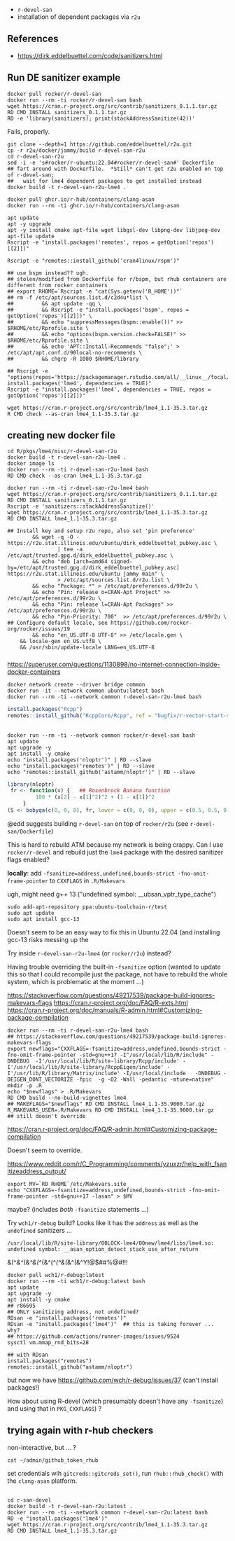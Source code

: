 

* `r-devel-san`
* installation of dependent packages via `r2u`

## References

* https://dirk.eddelbuettel.com/code/sanitizers.html

## Run DE sanitizer example

```
docker pull rocker/r-devel-san
docker run --rm -ti rocker/r-devel-san bash
wget https://cran.r-project.org/src/contrib/sanitizers_0.1.1.tar.gz
RD CMD INSTALL sanitizers_0.1.1.tar.gz
RD -e 'library(sanitizers); print(stackAddressSanitize(42))'
```

Fails, properly.



```
git clone --depth=1 https://github.com/eddelbuettel/r2u.git
cp -r r2u/docker/jammy/build r-devel-san-r2u
cd r-devel-san-r2u 
sed -i -e 's#rocker/r-ubuntu:22.04#rocker/r-devel-san#' Dockerfile
## fart around with Dockerfile.  *Still* can't get r2u enabled on top of r-devel-san;
##   wait for lme4 dependent packages to get installed instead
docker build -t r-devel-san-r2u-lme4 .
```



```
docker pull ghcr.io/r-hub/containers/clang-asan
docker run --rm -ti ghcr.io/r-hub/containers/clang-asan
```

```
apt update
apt -y upgrade
apt -y install cmake apt-file wget libgsl-dev libpng-dev libjpeg-dev
apt-file update
Rscript -e "install.packages('remotes', repos = getOption('repos')[[2]])"

Rscript -e "remotes::install_github('cran4linux/rspm')"

## use bspm instead?? ugh.
## stolen/modified from Dockerfile for r/bspm, but rhub containers are different from rocker containers
## export RHOME=`Rscript -e "cat(Sys.getenv('R_HOME'))"`
## rm -f /etc/apt/sources.list.d/c2d4u*list \
##         && apt update -qq \ 
##         && Rscript -e "install.packages('bspm', repos = getOption('repos')[[2]])" \ 
##         && echo "suppressMessages(bspm::enable())" >> $RHOME/etc/Rprofile.site \ 
##         && echo "options(bspm.version.check=FALSE)" >> $RHOME/etc/Rprofile.site \ 
##         && echo 'APT::Install-Recommends "false";' > /etc/apt/apt.conf.d/90local-no-recommends \ 
##         && chgrp -R 1000 $RHOME/library 

## Rscript -e "options(repos='https://packagemanager.rstudio.com/all/__linux__/focal/latest'); install.packages('lme4', dependencies = TRUE)"
Rscript -e "install.packages('lme4', dependencies = TRUE, repos = getOption('repos')[[2]])"

wget https://cran.r-project.org/src/contrib/lme4_1.1-35.3.tar.gz
R CMD check --as-cran lme4_1.1-35.3.tar.gz
```

## creating new docker file

```
cd R/pkgs/lme4/misc/r-devel-san-r2u
docker build -t r-devel-san-r2u-lme4 .
docker image ls
docker run --rm -ti r-devel-san-r2u-lme4 bash
RD CMD check --as-cran lme4_1.1-35.3.tar.gz 
```

```
docker run --rm -ti r-devel-san-r2u-lme4 bash
wget https://cran.r-project.org/src/contrib/sanitizers_0.1.1.tar.gz
RD CMD INSTALL sanitizers_0.1.1.tar.gz
Rscript -e 'sanitizers::stackAddressSanitize()'
wget https://cran.r-project.org/src/contrib/lme4_1.1-35.3.tar.gz
RD CMD INSTALL lme4_1.1-35.3.tar.gz
```

```
## Install key and setup r2u repo, also set 'pin preference'
        && wget -q -O - https://r2u.stat.illinois.edu/ubuntu/dirk_eddelbuettel_pubkey.asc \
                | tee -a /etc/apt/trusted.gpg.d/dirk_eddelbuettel_pubkey.asc \
        && echo "deb [arch=amd64 signed-by=/etc/apt/trusted.gpg.d/dirk_eddelbuettel_pubkey.asc] https://r2u.stat.illinois.edu/ubuntu jammy main" \
                > /etc/apt/sources.list.d/r2u.list \
        && echo "Package: *" > /etc/apt/preferences.d/99r2u \
        && echo "Pin: release o=CRAN-Apt Project" >> /etc/apt/preferences.d/99r2u \
        && echo "Pin: release l=CRAN-Apt Packages" >> /etc/apt/preferences.d/99r2u \
        && echo "Pin-Priority: 700"  >> /etc/apt/preferences.d/99r2u \
## Configure default locale, see https://github.com/rocker-org/rocker/issues/19
        && echo "en_US.UTF-8 UTF-8" >> /etc/locale.gen \
	&& locale-gen en_US.utf8 \
	&& /usr/sbin/update-locale LANG=en_US.UTF-8
```


###
https://superuser.com/questions/1130898/no-internet-connection-inside-docker-containers

```
docker network create --driver bridge common
docker run -it --network common ubuntu:latest bash
docker run --rm -ti --network common r-devel-san-r2u-lme4 bash
```

```r
install.packages("Rcpp")
remotes::install_github("RcppCore/Rcpp", ref = "bugfix/r-vector-start-specializations")
```

##

```
docker run --rm -ti --network common rocker/r-devel-san bash
apt update
apt upgrade -y
apt install -y cmake
echo "install.packages('nloptr')" | RD --slave
echo "install.packages('remotes')" | RD --slave
echo "remotes::install_github('astamm/nloptr')" | RD --slave
```


```r
library(nloptr)
 fr <- function(x) {   ## Rosenbrock Banana function
         100 * (x[2] - x[1]^2)^2 + (1 - x[1])^2
     }
(S <- bobyqa(c(0, 0, 0), fr, lower = c(0, 0, 0), upper = c(0.5, 0.5, 0.5)))
```

@edd suggests building `r-devel-san` on top of `rocker/r2u` (see `r-devel-san/Dockerfile`)

This is hard to rebuild ATM because my network is being crappy. Can I use `rocker/r-devel` and rebuild just the `lme4` package with the desired sanitizer flags enabled?

**locally**: add `-fsanitize=address,undefined,bounds-strict -fno-omit-frame-pointer` to `CXXFLAGS` in `.R/Makevars`

ugh, might need g++ 13 ("undefined symbol: __ubsan_vptr_type_cache")

```
sudo add-apt-repository ppa:ubuntu-toolchain-r/test
sudo apt update
sudo apt install gcc-13
```

Doesn't seem to be an easy way to fix this in Ubuntu 22.04 (and installing gcc-13 risks messing up the

Try inside `r-devel-san-r2u-lme4` (or `rocker/r2u`) instead?


Having trouble overriding the built-in `-fsanitize` option (wanted to update this so that I could recompile just the package, not have to rebuild the whole system, which is problematic at the moment ...)

https://stackoverflow.com/questions/49217539/package-build-ignores-makevars-flags
https://cran.r-project.org/doc/FAQ/R-exts.html
https://cran.r-project.org/doc/manuals/R-admin.html#Customizing-package-compilation


```
docker run --rm -ti r-devel-san-r2u-lme4 bash
## https://stackoverflow.com/questions/49217539/package-build-ignores-makevars-flags
export newflags="CXXFLAGS=-fsanitize=address,undefined,bounds-strict -fno-omit-frame-pointer -std=gnu++17 -I"/usr/local/lib/R/include" -DNDEBUG  -I'/usr/local/lib/R/site-library/Rcpp/include' -I'/usr/local/lib/R/site-library/RcppEigen/include' -I'/usr/lib/R/library/Matrix/include' -I/usr/local/include   -DNDEBUG -DEIGEN_DONT_VECTORIZE -fpic  -g -O2 -Wall -pedantic -mtune=native"
mkdir -p .R
echo "$newflags" > .R/Makevars
RD CMD build --no-build-vignettes lme4
## MAKEFLAGS="$newflags" RD CMD INSTALL lme4_1.1-35.9000.tar.gz
R_MAKEVARS_USER=.R/Makevars RD CMD INSTALL lme4_1.1-35.9000.tar.gz
## still doesn't override
```

https://cran.r-project.org/doc/FAQ/R-admin.html#Customizing-package-compilation

Doesn't seem to override.

https://www.reddit.com/r/C_Programming/comments/yzuxzr/help_with_fsanitizeaddress_output/

```
export MV=`RD RHOME`/etc/Makevars.site
echo "CXXFLAGS=-fsanitize=address,undefined,bounds-strict -fno-omit-frame-pointer -std=gnu++17 -lasan" > $MV
```

maybe? (includes *both* `-fsanitize` statements ...)

Try `wch1/r-debug` build? Looks like it has the `address` as well as the `undefined` sanitizers ...

```
/usr/local/lib/R/site-library/00LOCK-lme4/00new/lme4/libs/lme4.so: undefined symbol: __asan_option_detect_stack_use_after_return
```

&(^*&*^(&*^&(*^(&^(^*(^&(*&^(&^Y!@$##%@#!!!

```
docker pull wch1/r-debug:latest
docker run --rm -ti wch1/r-debug:latest bash
apt update
apt upgrade -y
apt install -y cmake
## r86695
## ONLY sanitizing address, not undefined?
RDsan -e "install.packages('remotes')"
RDsan -e "install.packages('lme4')"  ## this is taking forever ... why?
## https://github.com/actions/runner-images/issues/9524
sysctl vm.mmap_rnd_bits=28

## with RDsan
install.packages("remotes")
remotes::install_github("astamm/nloptr")
```

but now we have https://github.com/wch/r-debug/issues/37 (can't install packages!)

How about using R-devel (which presumably doesn't have any `-fsanitize`) and using that in `PKG_CXXFLAGS`) ?

## trying again with r-hub checkers

non-interactive, but ... ?

```
cat ~/admin/github_token_rhub
```

set credentials wih `gitcreds::gitcreds_set()`, run `rhub::rhub_check()` with the `clang-asan` platform. 


## 
```
cd r-san-devel
docker build -t r-devel-san-r2u:latest .
docker run --rm -ti --network common r-devel-san-r2u:latest bash
RD -e "install.packages('lme4')"
wget https://cran.r-project.org/src/contrib/lme4_1.1-35.3.tar.gz
RD CMD INSTALL lme4_1.1-35.3.tar.gz
```
